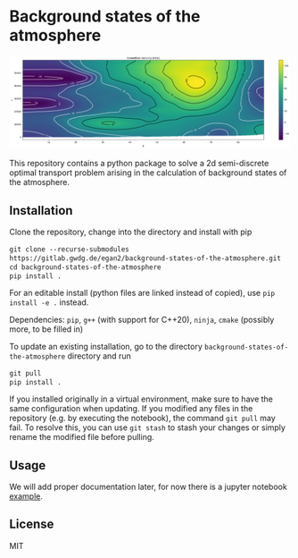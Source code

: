 # Background states of the atmosphere

![image](cover_picture.png )

This repository contains a python package to solve a 2d semi-discrete optimal transport problem arising in the calculation of background states of the atmosphere. 

## Installation

Clone the repository, change into the directory and install with pip

```
git clone --recurse-submodules https://gitlab.gwdg.de/egan2/background-states-of-the-atmosphere.git
cd background-states-of-the-atmosphere
pip install .
```

For an editable install (python files are linked instead of copied), use `pip install -e .` instead.

Dependencies: `pip`, `g++` (with support for C++20), `ninja`, `cmake` (possibly more, to be filled in)

To update an existing installation, go to the directory `background-states-of-the-atmosphere` directory and run

```
git pull
pip install .
```

If you installed originally in a virtual environment, make sure to have the same configuration when updating.
If you modified any files in the repository (e.g. by executing the notebook), the command `git pull` may fail. To resolve this, you can use `git stash` to stash your changes or simply rename the modified file before pulling.

## Usage

We will add proper documentation later, for now there is a jupyter notebook [example](examples/example.ipynb).

## License
MIT


